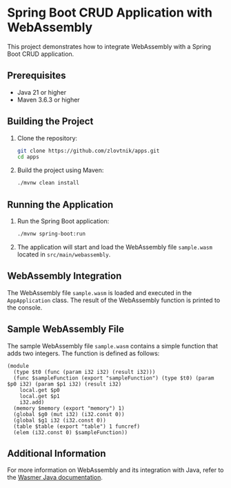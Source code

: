 # Spring Boot CRUD Application with WebAssembly

This project demonstrates how to integrate WebAssembly with a Spring Boot CRUD application.

## Prerequisites

- Java 21 or higher
- Maven 3.6.3 or higher

## Building the Project

1. Clone the repository:
   ```sh
   git clone https://github.com/zlovtnik/apps.git
   cd apps
   ```

2. Build the project using Maven:
   ```sh
   ./mvnw clean install
   ```

## Running the Application

1. Run the Spring Boot application:
   ```sh
   ./mvnw spring-boot:run
   ```

2. The application will start and load the WebAssembly file `sample.wasm` located in `src/main/webassembly`.

## WebAssembly Integration

The WebAssembly file `sample.wasm` is loaded and executed in the `AppApplication` class. The result of the WebAssembly function is printed to the console.

## Sample WebAssembly File

The sample WebAssembly file `sample.wasm` contains a simple function that adds two integers. The function is defined as follows:

```wasm
(module
  (type $t0 (func (param i32 i32) (result i32)))
  (func $sampleFunction (export "sampleFunction") (type $t0) (param $p0 i32) (param $p1 i32) (result i32)
    local.get $p0
    local.get $p1
    i32.add)
  (memory $memory (export "memory") 1)
  (global $g0 (mut i32) (i32.const 0))
  (global $g1 i32 (i32.const 0))
  (table $table (export "table") 1 funcref)
  (elem (i32.const 0) $sampleFunction))
```

## Additional Information

For more information on WebAssembly and its integration with Java, refer to the [Wasmer Java documentation](https://github.com/wasmerio/wasmer-java).
